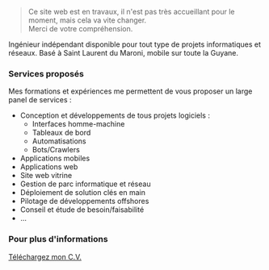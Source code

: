 > Ce site web est en travaux, il n'est pas très accueillant pour le moment, mais cela va vite changer.  
> Merci de votre compréhension.

Ingénieur indépendant disponible pour tout type de projets informatiques et réseaux. 
Basé à Saint Laurent du Maroni, mobile sur toute la Guyane.

### Services proposés

Mes formations et expériences me permettent de vous proposer un large panel de services :

- Conception et développements de tous projets logiciels :
  - Interfaces homme-machine
  - Tableaux de bord
  - Automatisations
  - Bots/Crawlers
- Applications mobiles
- Applications web
- Site web vitrine
- Gestion de parc informatique et réseau
- Déploiement de solution clés en main
- Pilotage de développements offshores
- Conseil et étude de besoin/faisabilité
- ...

### Pour plus d'informations

[Téléchargez mon C.V.](/CV_pape_t.pdf)

